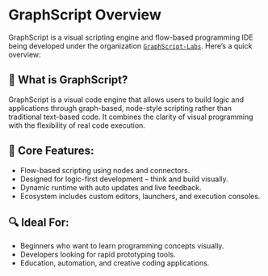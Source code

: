 # GraphScript Overview

GraphScript is a visual scripting engine and flow-based programming IDE being developed under the organization [`GraphScript-Labs`](https://github.com/GraphScript-Labs). Here’s a quick overview:

## 🚀 What is GraphScript?

GraphScript is a visual code engine that allows users to build logic and applications through graph-based, node-style scripting rather than traditional text-based code. It combines the clarity of visual programming with the flexibility of real code execution.

## 🧠 Core Features:
- Flow-based scripting using nodes and connectors.
- Designed for logic-first development – think and build visually.
- Dynamic runtime with auto updates and live feedback.
- Ecosystem includes custom editors, launchers, and execution consoles.

## 🔍 Ideal For:
- Beginners who want to learn programming concepts visually.
- Developers looking for rapid prototyping tools.
- Education, automation, and creative coding applications.

